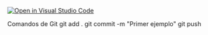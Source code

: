 [![Open in Visual Studio Code](https://classroom.github.com/assets/open-in-vscode-c66648af7eb3fe8bc4f294546bfd86ef473780cde1dea487d3c4ff354943c9ae.svg)](https://classroom.github.com/online_ide?assignment_repo_id=9758861&assignment_repo_type=AssignmentRepo)

Comandos de Git
git add .
git commit -m "Primer ejemplo"
git push 
